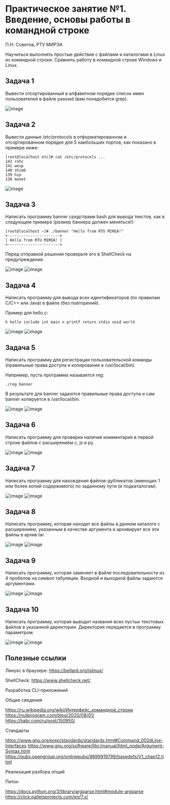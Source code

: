 # Практическое занятие №1. Введение, основы работы в командной строке

П.Н. Советов, РТУ МИРЭА

Научиться выполнять простые действия с файлами и каталогами в Linux из командной строки. Сравнить работу в командной строке Windows и Linux.

## Задача 1

Вывести отсортированный в алфавитном порядке список имен пользователей в файле passwd (вам понадобится grep).

![image](https://github.com/Heizy13/image/blob/main/1з.png)

## Задача 2

Вывести данные /etc/protocols в отформатированном и отсортированном порядке для 5 наибольших портов, как показано в примере ниже:

```
[root@localhost etc]# cat /etc/protocols ...
142 rohc
141 wesp
140 shim6
139 hip
138 manet
```
![image](https://github.com/Heizy13/image/blob/main/2з.png)

## Задача 3

Написать программу banner средствами bash для вывода текстов, как в следующем примере (размер баннера должен меняться!):

```
[root@localhost ~]# ./banner "Hello from RTU MIREA!"
+-----------------------+
| Hello from RTU MIREA! |
+-----------------------+
```

Перед отправкой решения проверьте его в ShellCheck на предупреждения.

![image](https://github.com/Heizy13/image/blob/main/3_1.png)
![image](https://github.com/Heizy13/image/blob/main/3_2.png)

## Задача 4

Написать программу для вывода всех идентификаторов (по правилам C/C++ или Java) в файле (без повторений).

Пример для hello.c:

```
h hello include int main n printf return stdio void world
```
![image](https://github.com/Heizy13/image/blob/main/4_1.png)
![image](https://github.com/Heizy13/image/blob/main/4_2.png)

## Задача 5

Написать программу для регистрации пользовательской команды (правильные права доступа и копирование в /usr/local/bin).

Например, пусть программа называется reg:

```
./reg banner
```

В результате для banner задаются правильные права доступа и сам banner копируется в /usr/local/bin.

![image](https://github.com/Heizy13/image/blob/main/5_1true.png)
![image](https://github.com/Heizy13/image/blob/main/5_2.png)

## Задача 6

Написать программу для проверки наличия комментария в первой строке файлов с расширением c, js и py.

![image](https://github.com/Heizy13/image/blob/main/6_1.png)
![image](https://github.com/Heizy13/image/blob/main/6_2.png)

## Задача 7

Написать программу для нахождения файлов-дубликатов (имеющих 1 или более копий содержимого) по заданному пути (и подкаталогам).

![image](https://github.com/Heizy13/image/blob/main/7_1.png)
![image](https://github.com/Heizy13/image/blob/main/7_2.png)

## Задача 8

Написать программу, которая находит все файлы в данном каталоге с расширением, указанным в качестве аргумента и архивирует все эти файлы в архив tar.

![image](https://github.com/Heizy13/image/blob/main/8_1.png)
![image](https://github.com/Heizy13/image/blob/main/8_2.png)

## Задача 9

Написать программу, которая заменяет в файле последовательности из 4 пробелов на символ табуляции. Входной и выходной файлы задаются аргументами.

![image](https://github.com/Heizy13/image/blob/main/9_1.png)
![image](https://github.com/Heizy13/image/blob/main/9_2.png)

## Задача 10

Написать программу, которая выводит названия всех пустых текстовых файлов в указанной директории. Директория передается в программу параметром. 

![image](https://github.com/Heizy13/image/blob/main/10_1.png)
![image](https://github.com/Heizy13/image/blob/main/10_2.png)

## Полезные ссылки

Линукс в браузере: https://bellard.org/jslinux/

ShellCheck: https://www.shellcheck.net/

Разработка CLI-приложений

Общие сведения

https://ru.wikipedia.org/wiki/Интерфейс_командной_строки
https://nullprogram.com/blog/2020/08/01/
https://habr.com/ru/post/150950/

Стандарты

https://www.gnu.org/prep/standards/standards.html#Command_002dLine-Interfaces
https://www.gnu.org/software/libc/manual/html_node/Argument-Syntax.html
https://pubs.opengroup.org/onlinepubs/9699919799/basedefs/V1_chap12.html

Реализация разбора опций

Питон

https://docs.python.org/3/library/argparse.html#module-argparse
https://click.palletsprojects.com/en/7.x/
